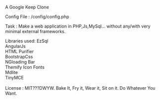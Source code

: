 A Google Keep Clone 

Config File : /config/config.php

Task : Make a web application in PHP,Js,MySql... without any/with very minimal external frameworks.

Libraries used:
EzSql<br />
AngularJs<br />
HTML Purifier<br />
BootstrapCss<br />
NGloading Bar<br />
Themify Icon Fonts<br />
Mdlite<br />
TinyMCE<br />
<br />
License : MIT???DWYW. Bake It, Fry it, Wear it, Sit on it. Do Whatever You Want.

